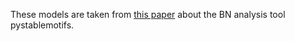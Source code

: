 These models are taken from [this paper](https://doi.org/10.1093/bioinformatics/btab825) about the BN analysis tool pystablemotifs.